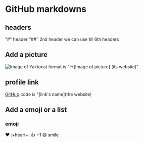 # GitHub markdowns

## headers
"#" header
"##" 2nd header 
we can use till 6th headers

## Add a picture
![Image of Yaktocat](https://octodex.github.com/images/yaktocat.png)
format is   "!+[Image of picture] (its website)"

## profile link
[GitHub](https:/github.com)
code is  "[link's name](the website)

## Add a emoji or a list

### emoji 
:heart: :+heart+:
:+1: +1
:smile: smile

